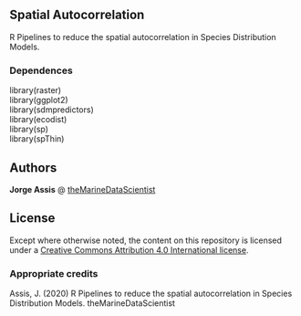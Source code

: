 ## Spatial Autocorrelation

R Pipelines to reduce the spatial autocorrelation in Species Distribution Models.

### Dependences

library(raster) <br>
library(ggplot2) <br>
library(sdmpredictors) <br>
library(ecodist) <br>
library(sp) <br>
library(spThin)

## Authors

**Jorge Assis** @ [theMarineDataScientist](github.com/jorgeassis)

## License

Except where otherwise noted, the content on this repository is licensed under a [Creative Commons Attribution 4.0 International license](https://creativecommons.org/licenses/by/4.0/).

### Appropriate credits

Assis, J. (2020) R Pipelines to reduce the spatial autocorrelation in Species Distribution Models. theMarineDataScientist
